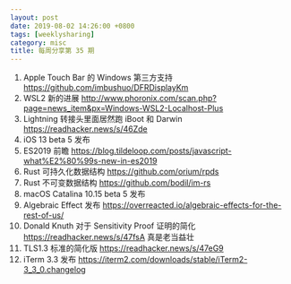 ```yaml
---
layout: post
date: 2019-08-02 14:26:00 +0800
tags: [weeklysharing]
category: misc
title: 每周分享第 35 期
---
```


1. Apple Touch Bar 的 Windows 第三方支持 https://github.com/imbushuo/DFRDisplayKm
2. WSL2 新的进展 http://www.phoronix.com/scan.php?page=news_item&px=Windows-WSL2-Localhost-Plus
3. Lightning 转接头里面居然跑 iBoot 和 Darwin https://readhacker.news/s/46Zde
4. iOS 13 beta 5 发布
5. ES2019 前瞻 https://blog.tildeloop.com/posts/javascript-what%E2%80%99s-new-in-es2019
6. Rust 可持久化数据结构 https://github.com/orium/rpds
7. Rust 不可变数据结构 https://github.com/bodil/im-rs
8. macOS Catalina 10.15 beta 5 发布
9. Algebraic Effect 发布 https://overreacted.io/algebraic-effects-for-the-rest-of-us/
10. Donald Knuth 对于 Sensitivity Proof 证明的简化 https://readhacker.news/s/47fsA 真是老当益壮
11. TLS1.3 标准的简化版 https://readhacker.news/s/47eG9
12. iTerm 3.3 发布 https://iterm2.com/downloads/stable/iTerm2-3_3_0.changelog
